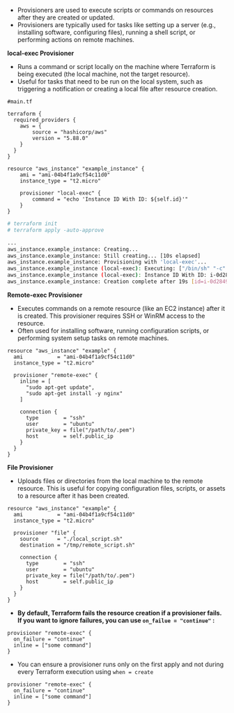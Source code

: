 - Provisioners are used to execute scripts or commands on resources after they are created or updated.
- Provisioners are typically used for tasks like setting up a server (e.g., installing software, configuring files), running a shell script, or performing actions on remote machines.

**local-exec Provisioner**
- Runs a command or script locally on the machine where Terraform is being executed (the local machine, not the target resource).
- Useful for tasks that need to be run on the local system, such as triggering a notification or creating a local file after resource creation.

```hcl
#main.tf

terraform {
  required_providers {
    aws = {
        source = "hashicorp/aws"
        version = "5.88.0"
    }
  }
}

resource "aws_instance" "example_instance" {
    ami = "ami-04b4f1a9cf54c11d0"
    instance_type = "t2.micro"

    provisioner "local-exec" {
        command = "echo 'Instance ID With ID: ${self.id}'"
    }
}
```

```bash
# terraform init
# terraform apply -auto-approve

...
aws_instance.example_instance: Creating...
aws_instance.example_instance: Still creating... [10s elapsed]
aws_instance.example_instance: Provisioning with 'local-exec'...
aws_instance.example_instance (local-exec): Executing: ["/bin/sh" "-c" "echo 'Instance ID With ID: i-0d2849b0c1307a334'"]
aws_instance.example_instance (local-exec): Instance ID With ID: i-0d2849b0c1307a334
aws_instance.example_instance: Creation complete after 19s [id=i-0d2849b0c1307a334]
```

**Remote-exec Provisioner**
- Executes commands on a remote resource (like an EC2 instance) after it is created. This provisioner requires SSH or WinRM access to the resource.
- Often used for installing software, running configuration scripts, or performing system setup tasks on remote machines.

```hcl
resource "aws_instance" "example" {
  ami           = "ami-04b4f1a9cf54c11d0"
  instance_type = "t2.micro"

  provisioner "remote-exec" {
    inline = [
      "sudo apt-get update",
      "sudo apt-get install -y nginx"
    ]

    connection {
      type        = "ssh"
      user        = "ubuntu"
      private_key = file("/path/to/.pem")
      host        = self.public_ip
    }
  }
}
```

**File Provisioner**
- Uploads files or directories from the local machine to the remote resource. This is useful for copying configuration files, scripts, or assets to a resource after it has been created.

```hcl
resource "aws_instance" "example" {
  ami           = "ami-04b4f1a9cf54c11d0"
  instance_type = "t2.micro"

  provisioner "file" {
    source      = "./local_script.sh"
    destination = "/tmp/remote_script.sh"

    connection {
      type        = "ssh"
      user        = "ubuntu"
      private_key = file("/path/to/.pem")
      host        = self.public_ip
    }
  }
}
```

- **By default, Terraform fails the resource creation if a provisioner fails. If you want to ignore failures, you can use `on_failue = "continue"` :**

```hcl
provisioner "remote-exec" {
  on_failure = "continue"
  inline = ["some command"]
}
```
- You can ensure a provisioner runs only on the first apply and not during every Terraform execution using `when = create`

```hcl
provisioner "remote-exec" {
  on_failure = "continue"
  inline = ["some command"]
}
```

